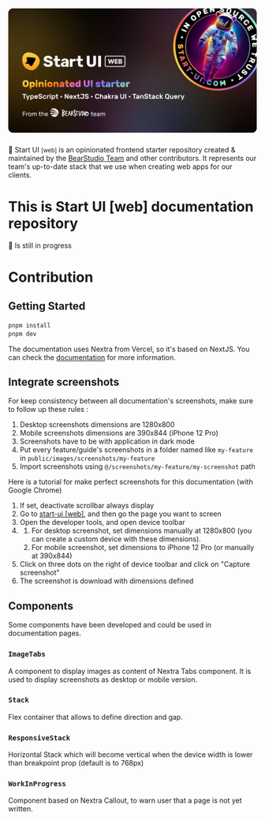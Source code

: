 <h1 align="center"><img src="assets/thumbnail.png" alt="Start UI Web" /></h1>

🚀 Start UI <small>[web]</small> is an opinionated frontend starter repository created & maintained by the [BearStudio Team](https://www.bearstudio.fr/team) and other contributors.
It represents our team's up-to-date stack that we use when creating web apps for our clients.

# This is Start UI [web] documentation repository

🚧 Is still in progress

# Contribution

## Getting Started

```bash
pnpm install
pnpm dev
```

The documentation uses Nextra from Vercel, so it's based on NextJS. You can check the [documentation](https://nextra.site) for more information.

## Integrate screenshots

For keep consistency between all documentation's screenshots, make sure to follow up these rules :

1. Desktop screenshots dimensions are 1280x800
2. Mobile screenshots dimensions are 390x844 (iPhone 12 Pro)
3. Screenshots have to be with application in dark mode
4. Put every feature/guide's screenshots in a folder named like `my-feature` in `public/images/screenshots/my-feature`
5. Import screenshots using `@/screenshots/my-feature/my-screenshot` path

Here is a tutorial for make perfect screenshots for this documentation (with Google Chrome)

1. If set, deactivate scrollbar always display
2. Go to [start-ui [web]](https://demo.start-ui/com), and then go the page you want to screen
3. Open the developer tools, and open device toolbar
4. 1. For desktop screenshot, set dimensions manually at 1280x800 (you can create a custom device with these dimensions).
   2. For mobile screenshot, set dimensions to iPhone 12 Pro (or manually at 390x844)
5. Click on three dots on the right of device toolbar and click on "Capture screenshot"
6. The screenshot is download with dimensions defined

## Components

Some components have been developed and could be used in documentation pages.

### `ImageTabs`

A component to display images as content of Nextra Tabs component. It is used to display screenshots as desktop or mobile version.

### `Stack`

Flex container that allows to define direction and gap.

### `ResponsiveStack`

Horizontal Stack which will become vertical when the device width is lower than breakpoint prop (default is to 768px)

### `WorkInProgress`

Component based on Nextra Callout, to warn user that a page is not yet written.
